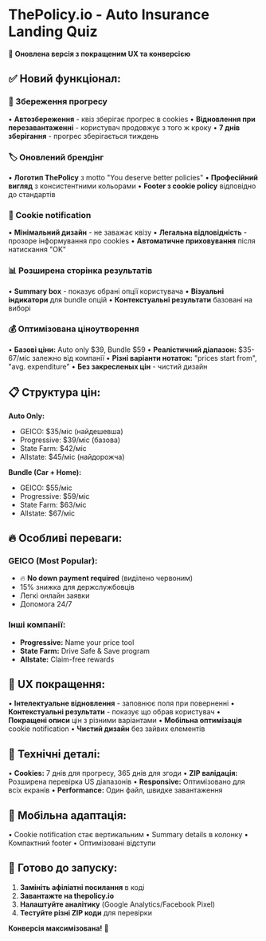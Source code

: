 # ThePolicy.io - Auto Insurance Landing Quiz

🚀 **Оновлена версія з покращеним UX та конверсією**

## ✅ Новий функціонал:

### 🔄 Збереження прогресу
• **Автозбереження** - квіз зберігає прогрес в cookies
• **Відновлення при перезавантаженні** - користувач продовжує з того ж кроку
• **7 днів зберігання** - прогрес зберігається тиждень

### 🏷️ Оновлений брендінг
• **Логотип ThePolicy** з motto "You deserve better policies"
• **Професійний вигляд** з консистентними кольорами
• **Footer з cookie policy** відповідно до стандартів

### 🍪 Cookie notification
• **Мінімальний дизайн** - не заважає квізу
• **Легальна відповідність** - прозоре інформування про cookies
• **Автоматичне приховування** після натискання "OK"

### 📊 Розширена сторінка результатів
• **Summary box** - показує обрані опції користувача
• **Візуальні індикатори** для bundle опцій
• **Контекстуальні результати** базовані на виборі

### 💰 Оптимізована ціноутворення
• **Базові ціни:** Auto only $39, Bundle $59
• **Реалістичний діапазон:** $35-67/міс залежно від компанії
• **Різні варіанти нотаток:** "prices start from", "avg. expenditure"
• **Без закресленых цін** - чистий дизайн

## 📋 Структура цін:

**Auto Only:**
- GEICO: $35/міс (найдешевша)
- Progressive: $39/міс (базова)
- State Farm: $42/міс 
- Allstate: $45/міс (найдорожча)

**Bundle (Car + Home):**
- GEICO: $55/міс
- Progressive: $59/міс  
- State Farm: $63/міс
- Allstate: $67/міс

## 🔥 Особливі переваги:

### GEICO (Most Popular):
- 🔥 **No down payment required** (виділено червоним)
- 15% знижка для держслужбовців
- Легкі онлайн заявки
- Допомога 24/7

### Інші компанії:
- **Progressive:** Name your price tool
- **State Farm:** Drive Safe & Save program  
- **Allstate:** Claim-free rewards

## 🎯 UX покращення:

• **Інтелектуальне відновлення** - заповнює поля при поверненні
• **Контекстуальні результати** - показує що обрав користувач
• **Покращені описи** цін з різними варіантами
• **Мобільна оптимізація** cookie notification
• **Чистий дизайн** без зайвих елементів

## 🔧 Технічні деталі:

• **Cookies:** 7 днів для прогресу, 365 днів для згоди
• **ZIP валідація:** Розширена перевірка US діапазонів
• **Responsive:** Оптимізовано для всіх екранів
• **Performance:** Один файл, швидке завантаження

## 📱 Мобільна адаптація:

• Cookie notification стає вертикальним
• Summary details в колонку
• Компактний footer
• Оптимізовані відступи

## 🚀 Готово до запуску:

1. **Замініть афіліатні посилання** в коді
2. **Завантажте на thepolicy.io**  
3. **Налаштуйте аналітику** (Google Analytics/Facebook Pixel)
4. **Тестуйте різні ZIP коди** для перевірки

**Конверсія максимізована!** 🎯